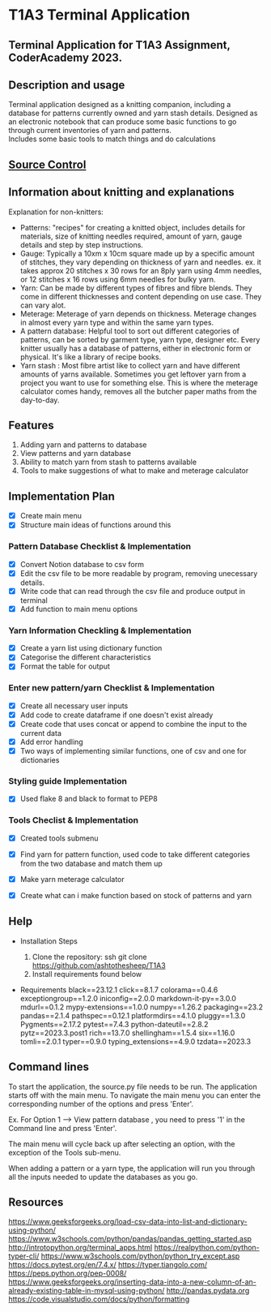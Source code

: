 # T1A3 Terminal Application

Terminal Application for T1A3 Assignment, CoderAcademy 2023. 
---
## Description and usage

Terminal application designed as a knitting companion, including a database for patterns currently owned and yarn stash details. Designed as an electronic notebook that can produce some basic functions to go through current inventories of yarn and patterns.  
Includes some basic tools to match things and do calculations


## [Source Control](https://github.com/ashtothesheep/T1A3)

## Information about knitting and explanations

Explanation for non-knitters:
- Patterns: "recipes" for creating a knitted object, includes details for materials, size of knitting needles required, amount of yarn, gauge details and step by step instructions. 
- Gauge: Typically a 10xm x 10cm square made up by a specific amount of stitches, they vary depending on thickness of yarn and needles. ex.  it takes approx 20 stitches x 30 rows for an 8ply yarn using 4mm needles, or 12 stitches x 16 rows using 6mm needles for bulky yarn. 
- Yarn: Can be made by different types of fibres and fibre blends. They come in different thicknesses and content depending on use case. They can vary alot. 
- Meterage: Meterage of yarn depends on thickness. Meterage changes in almost every yarn type and within the same yarn types. 
- A pattern database: Helpful tool to sort out different categories of patterns, can be sorted by garment type, yarn type, designer etc. Every knitter usually has a database of patterns, either in electronic form or physical. It's like a library of recipe books. 
- Yarn stash : Most fibre artist like to collect yarn and have different amounts of yarns available. Sometimes you get leftover yarn from a project you want to use for something else. This is where the meterage calculator comes handy, removes all the butcher paper maths from the day-to-day. 


## Features

1. Adding yarn and patterns to database
2. View patterns and yarn database
3. Ability to match yarn from stash to patterns available
4. Tools to make suggestions of what to make and meterage calculator

## Implementation Plan

- [x] Create main menu 
- [x] Structure main ideas of functions around this

### Pattern Database Checklist & Implementation
- [x] Convert Notion database to csv form
- [x] Edit the csv file to be more readable by program, removing unecessary details.
- [x] Write code that can read through the csv file and produce output in terminal
- [x] Add function to main menu options

### Yarn Information Checkling & Implementation
- [x] Create a yarn list using dictionary function
- [x] Categorise the different characteristics
- [x] Format the table for output

### Enter new pattern/yarn Checklist & Implementation
- [x] Create all necessary user inputs
- [x] Add code to create dataframe if one doesn't exist already
- [x] Create code that uses concat or append to combine the input to the current data
- [x] Add error handling
- [x] Two ways of implementing similar functions, one of csv and one for dictionaries

### Styling guide Implementation
- [x] Used flake 8 and black to format to PEP8 

### Tools Checlist & Implementation

- [x] Created tools submenu
- [x] Find yarn for pattern function, used code to take different categories from the two database and match them up
- [x] Make yarn meterage calculator
- [x] Create what can i make function based on stock of patterns and yarn


## Help
 - Installation Steps
    1. Clone the repository:
    ssh
    git clone https://github.com/ashtothesheep/T1A3 
    2. Install requirements found below

 - Requirements
    black==23.12.1
    click==8.1.7
    colorama==0.4.6
    exceptiongroup==1.2.0
    iniconfig==2.0.0
    markdown-it-py==3.0.0
    mdurl==0.1.2
    mypy-extensions==1.0.0
    numpy==1.26.2
    packaging==23.2
    pandas==2.1.4
    pathspec==0.12.1
    platformdirs==4.1.0
    pluggy==1.3.0
    Pygments==2.17.2
    pytest==7.4.3
    python-dateutil==2.8.2
    pytz==2023.3.post1
    rich==13.7.0
    shellingham==1.5.4
    six==1.16.0
    tomli==2.0.1
    typer==0.9.0
    typing_extensions==4.9.0
    tzdata==2023.3



 ## Command lines

 To start the application, the source.py file needs to be run. 
 The application starts off with the main menu. To navigate the main menu you can enter the corresponding number of the options and press 'Enter'. 

 Ex. For Option 1 --> View pattern database , you need to press '1' in the Command line and press 'Enter'. 

 The main menu will cycle back up after selecting an option, with the exception of the Tools sub-menu. 
 
 When adding a pattern or a yarn type, the application will run you through all the inputs needed to update the databases as you go. 


 ## Resources
 https://www.geeksforgeeks.org/load-csv-data-into-list-and-dictionary-using-python/
 https://www.w3schools.com/python/pandas/pandas_getting_started.asp
 http://introtopython.org/terminal_apps.html
 https://realpython.com/python-typer-cli/
 https://www.w3schools.com/python/python_try_except.asp
 https://docs.pytest.org/en/7.4.x/
 https://typer.tiangolo.com/
 https://peps.python.org/pep-0008/
 https://www.geeksforgeeks.org/inserting-data-into-a-new-column-of-an-already-existing-table-in-mysql-using-python/
 http://pandas.pydata.org
https://code.visualstudio.com/docs/python/formatting